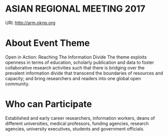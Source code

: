 # ASIAN REGIONAL MEETING 2017
URl: http://arm.oknp.org

# About Event Theme
Open in Action: Reaching The Information Divide
The theme exploits openness in terms of education, scholarly publication and data to foster collaborative research activities such that there is bridging over the prevalent information divide that transcend the boundaries of resources and capacity; and bring researchers and readers into one global open community.

# Who can Participate
Established and early career researchers, information workers, deans of different universities, medical professors, funding agencies, research agencies, university executives, students and government officials.
